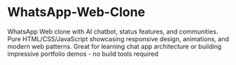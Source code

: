# WhatsApp-Web-Clone
WhatsApp Web clone with AI chatbot, status features, and communities. Pure HTML/CSS/JavaScript showcasing responsive design, animations, and modern web patterns. Great for learning chat app architecture or building impressive portfolio demos - no build tools required
